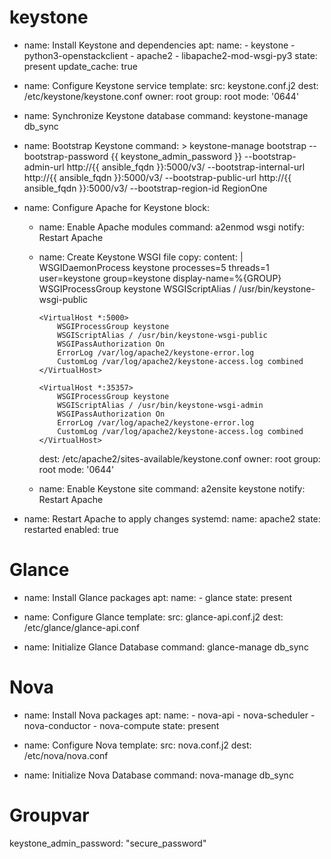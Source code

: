 # keystone
- name: Install Keystone and dependencies
  apt:
    name:
      - keystone
      - python3-openstackclient
      - apache2
      - libapache2-mod-wsgi-py3
    state: present
    update_cache: true

- name: Configure Keystone service
  template:
    src: keystone.conf.j2
    dest: /etc/keystone/keystone.conf
    owner: root
    group: root
    mode: '0644'

- name: Synchronize Keystone database
  command: keystone-manage db_sync

- name: Bootstrap Keystone
  command: >
    keystone-manage bootstrap
    --bootstrap-password {{ keystone_admin_password }}
    --bootstrap-admin-url http://{{ ansible_fqdn }}:5000/v3/
    --bootstrap-internal-url http://{{ ansible_fqdn }}:5000/v3/
    --bootstrap-public-url http://{{ ansible_fqdn }}:5000/v3/
    --bootstrap-region-id RegionOne

- name: Configure Apache for Keystone
  block:
    - name: Enable Apache modules
      command: a2enmod wsgi
      notify: Restart Apache

    - name: Create Keystone WSGI file
      copy:
        content: |
          WSGIDaemonProcess keystone processes=5 threads=1 user=keystone group=keystone display-name=%{GROUP}
          WSGIProcessGroup keystone
          WSGIScriptAlias / /usr/bin/keystone-wsgi-public

          <VirtualHost *:5000>
              WSGIProcessGroup keystone
              WSGIScriptAlias / /usr/bin/keystone-wsgi-public
              WSGIPassAuthorization On
              ErrorLog /var/log/apache2/keystone-error.log
              CustomLog /var/log/apache2/keystone-access.log combined
          </VirtualHost>

          <VirtualHost *:35357>
              WSGIProcessGroup keystone
              WSGIScriptAlias / /usr/bin/keystone-wsgi-admin
              WSGIPassAuthorization On
              ErrorLog /var/log/apache2/keystone-error.log
              CustomLog /var/log/apache2/keystone-access.log combined
          </VirtualHost>
        dest: /etc/apache2/sites-available/keystone.conf
        owner: root
        group: root
        mode: '0644'

    - name: Enable Keystone site
      command: a2ensite keystone
      notify: Restart Apache

- name: Restart Apache to apply changes
  systemd:
    name: apache2
    state: restarted
    enabled: true

# Glance
- name: Install Glance packages
  apt:
    name:
      - glance
    state: present

- name: Configure Glance
  template:
    src: glance-api.conf.j2
    dest: /etc/glance/glance-api.conf

- name: Initialize Glance Database
  command: glance-manage db_sync

# Nova
- name: Install Nova packages
  apt:
    name:
      - nova-api
      - nova-scheduler
      - nova-conductor
      - nova-compute
    state: present

- name: Configure Nova
  template:
    src: nova.conf.j2
    dest: /etc/nova/nova.conf

- name: Initialize Nova Database
  command: nova-manage db_sync

# Groupvar
keystone_admin_password: "secure_password"

